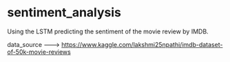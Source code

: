 # sentiment_analysis
Using the LSTM predicting the sentiment of the movie review by IMDB.

data_source ---> https://www.kaggle.com/lakshmi25npathi/imdb-dataset-of-50k-movie-reviews
